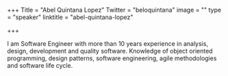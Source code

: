 +++
Title = "Abel Quintana Lopez"
Twitter = "beloquintana"
image = ""
type = "speaker"
linktitle = "abel-quintana-lopez"

+++

I am Software Engineer with more than 10 years experience in analysis, design, development and quality software. Knowledge of object oriented programming, design patterns, software engineering, agile methodologies and software life cycle.
